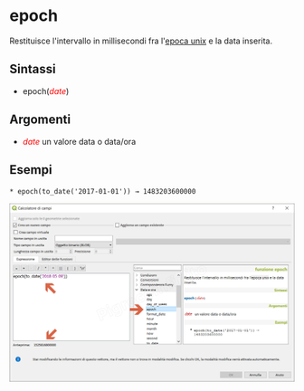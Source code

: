 # epoch

Restituisce l'intervallo in millisecondi fra l'[epoca unix](https://it.wikipedia.org/wiki/Tempo_(Unix)) e la data inserita.

## Sintassi

* epoch(_<span style="color:red;">date</span>_)

## Argomenti

* _<span style="color:red;">date</span>_ un valore data o data/ora

## Esempi
```
* epoch(to_date('2017-01-01')) → 1483203600000
```

![](../../img/data_e_ora/epoch1.png)

